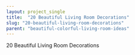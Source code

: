 ```yaml
---
layout: project_single
title:  "20 Beautiful Living Room Decorations"
slug: "20-beautiful-living-room-decorations"
parent: "beautiful-colorful-living-room-ideas"
---
```

20 Beautiful Living Room Decorations